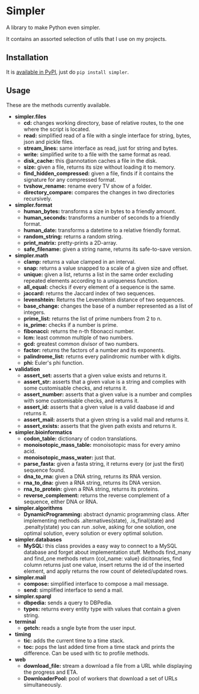 # Simpler

A library to make Python even simpler.

It contains an assorted selection of utils that I use on my projects.

## Installation

It is [available in PyPI](https://pypi.org/project/simpler/), just do `pip install simpler`.

## Usage

These are the methods currently available.

* **simpler.files**
  * **cd:** changes working directory, base of relative routes, to the one where the script is located.
  * **read:** simplified read of a file with a single interface for string, bytes, json and pickle files.
  * **stream_lines:** same interface as read, just for string and bytes.
  * **write:** simplified write to a file with the same format as read.
  * **disk_cache:** this @annotation caches a file in the disk.
  * **size:** given a file, returns its size without loading it to memory.
  * **find_hidden_compressed:** given a file, finds if it contains the signature for any compressed format.
  * **tvshow_rename:** rename every TV show of a folder.
  * **directory_compare:** compares the changes in two directories recursively.
* **simpler.format**
  * **human_bytes:** transforms a size in bytes to a friendly amount.
  * **human_seconds:** transforms a number of seconds to a friendly format.
  * **human_date:** transforms a datetime to a relative friendly format.
  * **random_string:** returns a random string.
  * **print_matrix:** pretty-prints a 2D-array.
  * **safe_filename:** given a string name, returns its safe-to-save version.
* **simpler.math**
  * **clamp:** returns a value clamped in an interval.
  * **snap:** returns a value snapped to a scale of a given size and offset.
  * **unique:** given a list, returns a list in the same order excluding repeated elements according to a uniqueness function.
  * **all_equal:** checks if every element of a sequence is the same.
  * **jaccard:** returns the Jaccard index of two sequences.
  * **levenshtein:** Returns the Levenshtein distance of two sequences.
  * **base_change:** changes the base of a number represented as a list of integers.
  * **prime_list:** returns the list of prime numbers from 2 to n.
  * **is_prime:** checks if a number is prime.
  * **fibonacci:** returns the n-th fibonacci number.
  * **lcm:** least common multiple of two numbers.
  * **gcd:** greatest common divisor of two numbers.
  * **factor:** returns the factors of a number and its exponents.
  * **palindrome_list:** returns every palindromic number with k digits.
  * **phi:** Euler's phi function.
* **validation**
  * **assert_set:** asserts that a given value exists and returns it.
  * **assert_str:** asserts that a given value is a string and complies with some customisable checks, and returns it.
  * **assert_number:** asserts that a given value is a number and complies with some customisable checks, and returns it.
  * **assert_id:** asserts that a given value is a valid daabase id and returns it.
  * **assert_mail:** asserts that a given string is a valid mail and returns it.
  * **assert_exists:** asserts that the given path exists and returns it.
* **simpler.bioinformatics**
  * **codon_table:** dictionary of codon translations.
  * **monoisotopic_mass_table:** monoisotopic mass for every amino acid.
  * **monoisotopic_mass_water:** just that.
  * **parse_fasta:** given a fasta string, it returns every (or just the first) sequence found.
  * **dna_to_rna:** given a DNA string, returns its RNA version.
  * **rna_to_dna:** given a RNA string, returns its DNA version.
  * **rna_to_protein:** given a RNA string, returns its proteins.
  * **reverse_complement:** returns the reverse complement of a sequence, either DNA or RNA.
* **simpler.algorithms**
  * **DynamicProgramming:** abstract dynamic programming class. After implementing methods .alternatives(state), .is_final(state) and .penalty(state) you can run .solve, asking for one solution, one optimal solution, every solution or every optimal solution.
* **simpler.databases**
  * **MySQL:** this class provides a easy way to connect to a MySQL database and forget about implementation stuff. Methods find_many and find_one methods return {col_name: value} dicitonaries, find column returns just one value, insert returns the id of the inserted element, and apply returns the row count of deleted/updated rows.
* **simpler.mail**
  * **compose:** simplified interface to compose a mail message.
  * **send:** simplified interface to send a mail.
* **simpler.sparql**
  * **dbpedia:** sends a query to DBPedia.
  * **types:** returns every entity type with values that contain a given string.
* **terminal**
  * **getch:** reads a sngle byte from the user input.
* **timing**
  * **tic:** adds the current time to a time stack.
  * **toc:** pops the last added time from a time stack and prints the difference. Can be used with tic to profile methods.
* **web**
  * **download_file:** stream a download a file from a URL while displaying the progress and ETA.
  * **DownloaderPool:** pool of workers that download a set of URLs simultaneously.